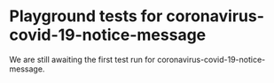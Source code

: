 # Playground tests for coronavirus-covid-19-notice-message
We are still awaiting the first test run for coronavirus-covid-19-notice-message.
